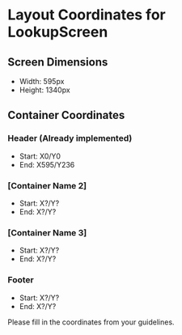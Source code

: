 # Layout Coordinates for LookupScreen

## Screen Dimensions
- Width: 595px
- Height: 1340px

## Container Coordinates

### Header (Already implemented)
- Start: X0/Y0
- End: X595/Y236

### [Container Name 2]
- Start: X?/Y?
- End: X?/Y?

### [Container Name 3]
- Start: X?/Y?
- End: X?/Y?

### Footer
- Start: X?/Y?
- End: X?/Y?

Please fill in the coordinates from your guidelines.